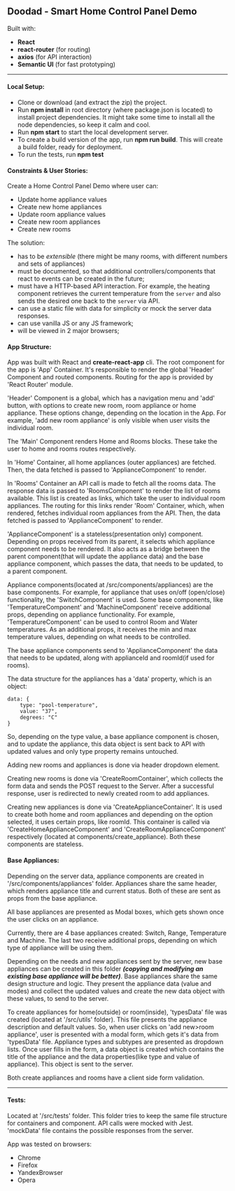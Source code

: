 **Doodad - Smart Home Control Panel Demo**
----------

Built with:

 - **React**
 - **react-router** (for routing)
 - **axios** (for API interaction)
 - **Semantic UI** (for fast prototyping)

----------

#### Local Setup:

 - Clone or download (and extract the zip) the project.
 - Run **npm install** in root directory (where package.json is located) to install project dependencies. It might take some time to install all the node dependencies, so keep it calm and cool.
 - Run **npm start** to start the local development server.
 - To create a build version of the app, run **npm run build**. This will create a build folder, ready for deployment.
 - To run the tests, run **npm test**

#### Constraints & User Stories:

 Create a Home Control Panel Demo where user can:

 - Update home appliance values
 - Create new home appliances
 - Update room appliance values
 - Create new room appliances
 - Create new rooms 

The solution:

 - has to be *extensible* (there might be many rooms, with different numbers and sets of appliances)
 - must be documented, so that additional controllers/components that react to events can be created in the future;
 - must have a HTTP-based API interaction. For example, the heating component retrieves the current temperature from the `server` and also sends the desired one back to the `server` via API.
 - can use a static file with data for simplicity or mock the server data responses. 
 - can use vanilla JS or any JS framework;
 - will be viewed in 2 major browsers;

#### App Structure:

App was built with React and **create-react-app** cli. The root component for the app is 'App' Container. It's responsible to render the global 'Header' Component and routed components. Routing for the app is provided by 'React Router' module. 

'Header' Component is a global, which has a navigation menu and 'add' button, with options to create new room, room appliance or home appliance. These options change, depending on the location in the App. For example, 'add new room appliance' is only visible when user visits the individual room.

The 'Main' Component renders Home and Rooms blocks. These take the user to home and rooms routes respectively. 

In 'Home' Container, all home appliances (outer appliances) are fetched. Then, the data fetched is passed to 'ApplianceComponent' to render. 

In 'Rooms' Container an API call is made to fetch all the rooms data. The response data is passed to 'RoomsComponent' to render the list of rooms available. This list is created as links, which take the user to individual room appliances. The routing for this links render 'Room' Container, which, when rendered, fetches individual room appliances from the API. Then, the data fetched is passed to 'ApplianceComponent' to render.

'ApplianceComponent' is a stateless(presentation only) component. Depending on props received from its parent, it selects which appliance component needs to be rendered. It also acts as a bridge between the parent component(that will update the appliance data) and the base appliance component, which passes the data, that needs to be updated, to a parent component.

Appliance components(located at /src/components/appliances) are the base components. For example, for appliance that uses on/off (open/close) functionality, the 'SwitchComponent' is used. Some base components, like 'TemperatureComponent' and 'MachineComponent' receive additional props, depending on appliance functionality. For example, 'TemperatureComponent' can be used to control Room and Water temperatures. As an additional props, it receives the min and max temperature values, depending on what needs to be controlled.

The base appliance components send to 'ApplianceComponent' the data that needs to be updated, along with applianceId and roomId(if used for rooms).

The data structure for the appliances has a 'data' property, which is an object:

```
data: {
    type: "pool-temperature",
    value: "37",
    degrees: "C"
}
```
So, depending on the type value, a base appliance component is chosen, and to update the appliance, this data object is sent back to API with updated values and only type property remains untouched.

Adding new rooms and appliances is done via header dropdown element.

Creating new rooms is done via 'CreateRoomContainer', which collects the form data and sends the POST request to the Server. After a successful response, user is redirected to newly created room to add appliances.

Creating new appliances is done via 'CreateApplianceContainer'. It is used to create both home and room appliances and depending on the option selected, it uses certain props, like roomId. This container is called via 'CreateHomeApplianceComponent' and 'CreateRoomApplianceComponent' respectively (located at components/create_appliance). Both these components are stateless.

#### Base Appliances:

Depending on the server data, appliance components are created in '/src/components/appliances' folder. Appliances share the same header, which renders appliance title and current status. Both of these are sent as props from the base appliance. 

All base appliances are presented as Modal boxes, which gets shown once the user clicks on an appliance. 

Currently, there are 4 base appliances created: Switch, Range, Temperature and Machine. The last two receive additional props, depending on which type of appliance will be using them.

Depending on the needs and new appliances sent by the server, new base appliances can be created in this folder ***(copying and modifying an existing base appliance will be better)***. Base appliances share the same design structure and logic. They present the appliance data (value and modes) and collect the updated values and create the new data object with these values, to send to the server.

To create appliances for home(outside) or room(inside),  'typesData' file was created (located at '/src/utils' folder). This file presents the appliance description and default values. So, when user clicks on 'add new>room appliance', user is presented with a modal form, which gets it's data from 'typesData' file. Appliance types and subtypes are presented as dropdown lists. Once user fills in the form, a data object is created which contains the title of the appliance and the data properties(like type and value of appliance). This object is sent to the server. 

Both create appliances and rooms have a client side form validation.

----------

#### Tests:
Located at '/src/tests' folder. This folder tries to keep the same file structure for containers and component. API calls were mocked with Jest. 'mockData' file contains the possible responses from the server.

App was tested on browsers: 
 - Chrome
 - Firefox
 - YandexBrowser
 - Opera